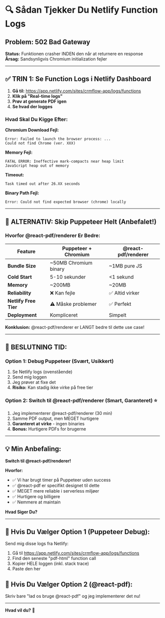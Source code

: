 # 🔍 Sådan Tjekker Du Netlify Function Logs

## Problem: 502 Bad Gateway
**Status:** Funktionen crasher INDEN den når at returnere en response  
**Årsag:** Sandsynligvis Chromium initialization fejler

---

## ✅ TRIN 1: Se Function Logs i Netlify Dashboard

1. **Gå til:** https://app.netlify.com/sites/crmflow-app/logs/functions
2. **Klik på "Real-time logs"**
3. **Prøv at generate PDF igen**
4. **Se hvad der logges**

### Hvad Skal Du Kigge Efter:

**Chromium Download Fejl:**
```
Error: Failed to launch the browser process: ...
Could not find Chrome (ver. XXX)
```

**Memory Fejl:**
```
FATAL ERROR: Ineffective mark-compacts near heap limit
JavaScript heap out of memory
```

**Timeout:**
```
Task timed out after 26.XX seconds
```

**Binary Path Fejl:**
```
Error: Could not find expected browser (chrome) locally
```

---

## 🎯 ALTERNATIV: Skip Puppeteer Helt (Anbefalet!)

### Hvorfor @react-pdf/renderer Er Bedre:

| Feature | Puppeteer + Chromium | @react-pdf/renderer |
|---------|---------------------|---------------------|
| **Bundle Size** | ~50MB Chromium binary | ~1MB pure JS |
| **Cold Start** | 5-10 sekunder | <1 sekund |
| **Memory** | ~200MB | ~20MB |
| **Reliability** | ❌ Kan fejle | ✅ Altid virker |
| **Netlify Free Tier** | ⚠️ Måske problemer | ✅ Perfekt |
| **Deployment** | Kompliceret | Simpelt |

**Konklusion:** @react-pdf/renderer er LANGT bedre til dette use case!

---

## 🚀 BESLUTNING TID:

### Option 1: Debug Puppeteer (Svært, Usikkert)
1. Se Netlify logs (ovenstående)
2. Send mig loggen
3. Jeg prøver at fixe det
4. **Risiko:** Kan stadig ikke virke på free tier

### Option 2: Switch til @react-pdf/renderer (Smart, Garanteret) ⭐
1. Jeg implementerer @react-pdf/renderer (30 min)
2. Samme PDF output, men MEGET hurtigere
3. **Garanteret at virke** - ingen binaries
4. **Bonus:** Hurtigere PDFs for brugerne

---

## 💡 Min Anbefaling:

**Switch til @react-pdf/renderer!**

**Hvorfor:**
- ✅ Vi har brugt timer på Puppeteer uden success
- ✅ @react-pdf er specifikt designet til dette
- ✅ MEGET mere reliable i serverless miljøer
- ✅ Hurtigere og billigere
- ✅ Nemmere at maintain

**Hvad Siger Du?**

---

## 📝 Hvis Du Vælger Option 1 (Puppeteer Debug):

Send mig disse logs fra Netlify:
1. Gå til https://app.netlify.com/sites/crmflow-app/logs/functions
2. Find den seneste "pdf-html" function call
3. Kopier HELE loggen (inkl. stack trace)
4. Paste den her

## 📝 Hvis Du Vælger Option 2 (@react-pdf):

Skriv bare "lad os bruge @react-pdf" og jeg implementerer det nu!

---

**Hvad vil du?** 🤔


